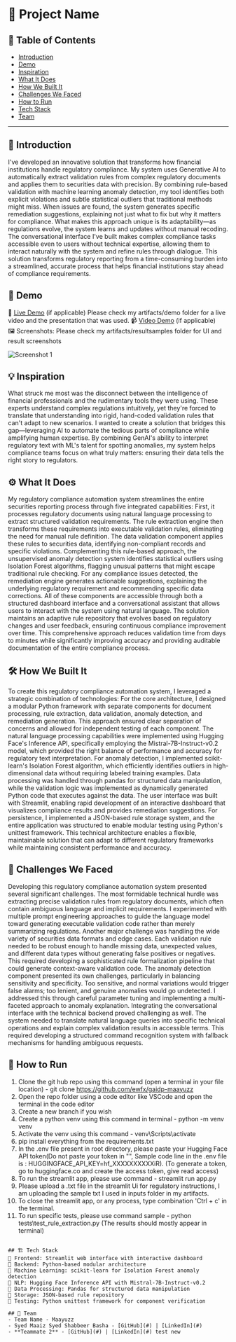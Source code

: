 # 🚀 Project Name

## 📌 Table of Contents
- [Introduction](#introduction)
- [Demo](#demo)
- [Inspiration](#inspiration)
- [What It Does](#what-it-does)
- [How We Built It](#how-we-built-it)
- [Challenges We Faced](#challenges-we-faced)
- [How to Run](#how-to-run)
- [Tech Stack](#tech-stack)
- [Team](#team)

---

## 🎯 Introduction
I've developed an innovative solution that transforms how financial institutions handle regulatory compliance. My system uses Generative AI to automatically extract validation rules from complex regulatory documents and applies them to securities data with precision. By combining rule-based validation with machine learning anomaly detection, my tool identifies both explicit violations and subtle statistical outliers that traditional methods might miss. When issues are found, the system generates specific remediation suggestions, explaining not just what to fix but why it matters for compliance. What makes this approach unique is its adaptability—as regulations evolve, the system learns and updates without manual recoding. The conversational interface I've built makes complex compliance tasks accessible even to users without technical expertise, allowing them to interact naturally with the system and refine rules through dialogue. This solution transforms regulatory reporting from a time-consuming burden into a streamlined, accurate process that helps financial institutions stay ahead of compliance requirements.

## 🎥 Demo
🔗 [Live Demo](#) (if applicable)  Please check my artifacts/demo folder for a live video and the presentation that was used.
📹 [Video Demo](#) (if applicable)  
🖼️ Screenshots: Please check my artifacts/resultsamples folder for UI and result screenshots

![Screenshot 1](link-to-image)

## 💡 Inspiration
What struck me most was the disconnect between the intelligence of financial professionals and the rudimentary tools they were using. These experts understand complex regulations intuitively, yet they're forced to translate that understanding into rigid, hand-coded validation rules that can't adapt to new scenarios.
I wanted to create a solution that bridges this gap—leveraging AI to automate the tedious parts of compliance while amplifying human expertise. By combining GenAI's ability to interpret regulatory text with ML's talent for spotting anomalies, my system helps compliance teams focus on what truly matters: ensuring their data tells the right story to regulators.

## ⚙️ What It Does
My regulatory compliance automation system streamlines the entire securities reporting process through five integrated capabilities:
First, it processes regulatory documents using natural language processing to extract structured validation requirements. The rule extraction engine then transforms these requirements into executable validation rules, eliminating the need for manual rule definition.
The data validation component applies these rules to securities data, identifying non-compliant records and specific violations. Complementing this rule-based approach, the unsupervised anomaly detection system identifies statistical outliers using Isolation Forest algorithms, flagging unusual patterns that might escape traditional rule checking.
For any compliance issues detected, the remediation engine generates actionable suggestions, explaining the underlying regulatory requirement and recommending specific data corrections. All of these components are accessible through both a structured dashboard interface and a conversational assistant that allows users to interact with the system using natural language.
The solution maintains an adaptive rule repository that evolves based on regulatory changes and user feedback, ensuring continuous compliance improvement over time. This comprehensive approach reduces validation time from days to minutes while significantly improving accuracy and providing auditable documentation of the entire compliance process.

## 🛠️ How We Built It
To create this regulatory compliance automation system, I leveraged a strategic combination of technologies:
For the core architecture, I designed a modular Python framework with separate components for document processing, rule extraction, data validation, anomaly detection, and remediation generation. This approach ensured clear separation of concerns and allowed for independent testing of each component.
The natural language processing capabilities were implemented using Hugging Face's Inference API, specifically employing the Mistral-7B-Instruct-v0.2 model, which provided the right balance of performance and accuracy for regulatory text interpretation.
For anomaly detection, I implemented scikit-learn's Isolation Forest algorithm, which efficiently identifies outliers in high-dimensional data without requiring labeled training examples.
Data processing was handled through pandas for structured data manipulation, while the validation logic was implemented as dynamically generated Python code that executes against the data.
The user interface was built with Streamlit, enabling rapid development of an interactive dashboard that visualizes compliance results and provides remediation suggestions.
For persistence, I implemented a JSON-based rule storage system, and the entire application was structured to enable modular testing using Python's unittest framework.
This technical architecture enables a flexible, maintainable solution that can adapt to different regulatory frameworks while maintaining consistent performance and accuracy.

## 🚧 Challenges We Faced
Developing this regulatory compliance automation system presented several significant challenges. The most formidable technical hurdle was extracting precise validation rules from regulatory documents, which often contain ambiguous language and implicit requirements. I experimented with multiple prompt engineering approaches to guide the language model toward generating executable validation code rather than merely summarizing regulations.
Another major challenge was handling the wide variety of securities data formats and edge cases. Each validation rule needed to be robust enough to handle missing data, unexpected values, and different data types without generating false positives or negatives. This required developing a sophisticated rule formalization pipeline that could generate context-aware validation code.
The anomaly detection component presented its own challenges, particularly in balancing sensitivity and specificity. Too sensitive, and normal variations would trigger false alarms; too lenient, and genuine anomalies would go undetected. I addressed this through careful parameter tuning and implementing a multi-faceted approach to anomaly explanation.
Integrating the conversational interface with the technical backend proved challenging as well. The system needed to translate natural language queries into specific technical operations and explain complex validation results in accessible terms. This required developing a structured command recognition system with fallback mechanisms for handling ambiguous requests.

## 🏃 How to Run
1. Clone the git hub repo using this command (open a terminal in your file location) - git clone https://github.com/ewfx/gaidp-maayuzz
2. Open the repo folder using a code editor like VSCode and open the terminal in the code editor
3. Create a new branch if you wish
4. Create a python venv using this command in terminal  - python -m venv venv
5. Activate the venv using this command - venv\Scripts\activate  
6. pip install everything from the requirements.txt
7. In the .env file present in root directory, please paste your Hugging Face API token(Do not paste your token in "", Sample code line in the .env file is : 
HUGGINGFACE_API_KEY=hf_XXXXXXXXXXiR). (To generate a token, go to huggingface.co and create the access token, give read access)
8. To run the streamlit app, please use command - streamlit run app.py
9. Please upload a .txt file in the streamlit Ui for regulatory instructions, I am uploading the sample txt I used in inputs folder in my artifacts.
10. To close the streamlit app, or any process, type combination 'Ctrl + c' in the terminal.
11. To run specific tests, please use command sample - python tests\test_rule_extraction.py (The results should mostly appear in terminal)
   ```

## 🏗️ Tech Stack
🔹 Frontend: Streamlit web interface with interactive dashboard
🔹 Backend: Python-based modular architecture
🔹 Machine Learning: scikit-learn for Isolation Forest anomaly detection
🔹 NLP: Hugging Face Inference API with Mistral-7B-Instruct-v0.2
🔹 Data Processing: Pandas for structured data manipulation
🔹 Storage: JSON-based rule repository
🔹 Testing: Python unittest framework for component verification

## 👥 Team
- Team Name - Maayuzz
- Syed Maaiz Syed Shabbeer Basha - [GitHub](#) | [LinkedIn](#)
- **Teammate 2** - [GitHub](#) | [LinkedIn](#) test new
